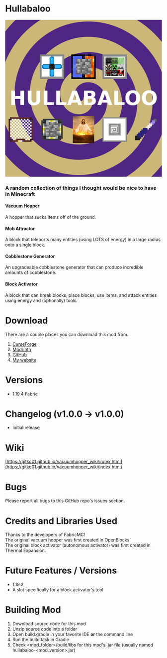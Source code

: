 # Hullabaloo
![Mod icon](/src/main/resources/assets/hullabaloo/icon.png "Mod icon")
### A random collection of things I thought would be nice to have in Minecraft
#### Vacuum Hopper
A hopper that sucks items off of the ground.

#### Mob Attractor
A block that teleports many entities (using LOTS of energy) in a large radius onto a single block.

#### Cobblestone Generator
An upgradeable cobblestone generator that can produce incredible amounts of cobblestone.

#### Block Activator
A block that can break blocks, place blocks, use items, and attack entities using energy and (optionally) tools.

# Download
There are a couple places you can download this mod from.
1. [CurseForge](https://www.curseforge.com/minecraft/mc-mods/hullabaloo)
2. [Modrinth](https://modrinth.com/mod/hullabaloo)
3. [GitHub](https://github.com/Gitko01/Hullabaloo/releases)
4. [My website](https://gitko01.github.io)

# Versions
- 1.19.4 Fabric

# Changelog (v1.0.0 -> v1.0.0)
- Initial release

# Wiki
[https://gitko01.github.io/vacuumhopper_wiki/index.html](https://gitko01.github.io/vacuumhopper_wiki/index.html)

# Bugs
Please report all bugs to this GitHub repo's issues section.

# Credits and Libraries Used
Thanks to the developers of FabricMC!  
The original vacuum hopper was first created in OpenBlocks.  
The original block activator (autonomous activator) was first created in Thermal Expansion.

# Future Features / Versions
- 1.19.2
- A slot specifically for a block activator's tool

# Building Mod
1. Download source code for this mod
2. Unzip source code into a folder
3. Open build.gradle in your favorite IDE __or__ the command line
4. Run the build task in Gradle
5. Check <mod_folder>/build/libs for this mod's .jar file (usually named hullabaloo-<mod_version>.jar)
